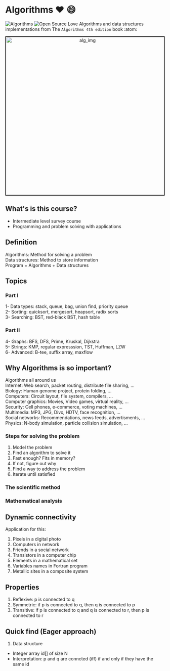 # Algorithms :heart: :smile:
![Algorithms][alg-img]
![Open Source Love][Open-Source-img]
Algorithms and data structures implementations from The `Algorithms 4th edition` book :atom:

<p align="center">
  <img src="https://www.technocrazed.com/wp-content/uploads/2015/12/Brick-wallaper-For-Background-28.jpg" alt="alg_img" width="500" border="2"/>
<p>

## What's is this course?
- Intermediate level survey course
- Programming and problem solving with applications


## Definition
Algorithms: Method for solving a problem  
Data structures: Method to store information  
Program = Algorithms + Data structures  


## Topics

### Part I

1- Data types: stack, queue, bag, union find, priority queue  
2- Sorting: quicksort, mergesort, heapsort, radix sorts  
3- Searching: BST, red-black BST, hash table  

### Part II
4- Graphs: BFS, DFS, Prime, Kruskal, Dijkstra  
5- Strings: KMP, regular expresssion, TST, Huffman, LZW  
6- Advanced: B-tee, suffix array, maxflow  

  
## Why Algorithms is so important?
Algorithms all around us  
Internet: Web search, packet routing, distribute file sharing, ...  
Biology: Human genome project, protein folding, ...  
Computers: Circuit layout, file system, compilers, ...  
Computer graphics: Movies, Video games, virtual reality, ...  
Security: Cell phones, e-commerce, voting machines, ...  
Multimedia: MP3, JPG, Divx, HDTV, face recognition, ...  
Social networks: Recommendations, news feeds, advertisments, ...  
Physics: N-body simulation, particle collision simulation, ...  


### Steps for solving the problem
1. Model the problem  
2. Find an algorithm to solve it  
3. Fast enough? Fits in memory?  
4. If not, figure out why  
5. Find a way to address the problem  
6. Iterate until satisfied  

### The scientific method
### Mathematical analysis

## Dynamic connectivity
Application for this:
1. Pixels in a digital photo  
2. Computers in network  
3. Friends in a social network  
4. Transistors in a computer chip  
5. Elements in a mathematical set  
6. Variables names in Fortran program  
7. Metallic sites in a composite system  

## Properties
1. Reflexive: p is connected to q  
2. Symmetric: if p is connected to q, then q is connected to p  
3. Transitive: if p is connected to q and q is connected to r, then p is connected to r


## Quick find (Eager approach)
1. Data structure
- Integer array id[] of size N  
- Interpretation: p and q are conncted (iff) if and only if they have the same id
















































[Open-Source-img]: https://badges.frapsoft.com/os/v1/open-source.svg?v=103
[alg-img]: https://img.shields.io/static/v1?label=Data_Structure&message=Algorithms&color=blue&style=flat
